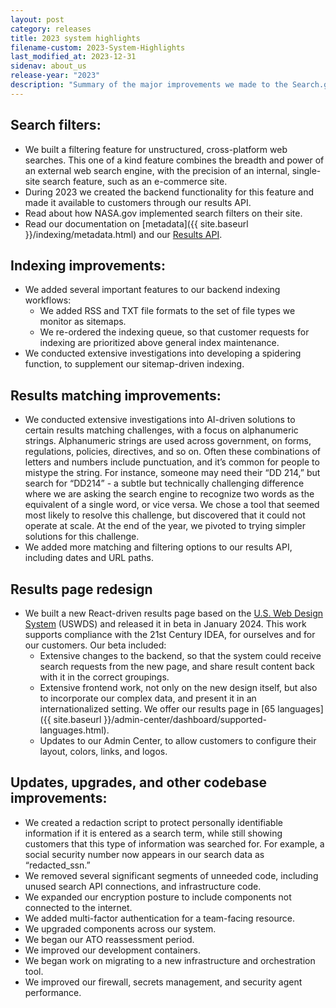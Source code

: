 ```yaml
---
layout: post
category: releases
title: 2023 system highlights
filename-custom: 2023-System-Highlights
last_modified_at: 2023-12-31
sidenav: about_us
release-year: "2023"
description: "Summary of the major improvements we made to the Search.gov system during 2023."
---
```


## Search filters: 
* We built a filtering feature for unstructured, cross-platform web searches. This one of a kind feature combines the breadth and power of an external web search engine, with the precision of an internal, single-site search feature, such as an e-commerce site.  
* During 2023 we created the backend functionality for this feature and made it available to customers through our results API. 
* Read about how NASA.gov implemented search filters on their site.
* Read our documentation on [metadata]({{ site.baseurl }}/indexing/metadata.html) and our [Results API](https://open.gsa.gov/api/searchgov-results/).

## Indexing improvements:
* We added several important features to our backend indexing workflows:
  * We added RSS and TXT file formats to the set of file types we monitor as sitemaps.
  * We re-ordered the indexing queue, so that customer requests for indexing are prioritized above general index maintenance.
* We conducted extensive investigations into developing a spidering function, to supplement our sitemap-driven indexing. 

## Results matching improvements:
* We conducted extensive investigations into AI-driven solutions to certain results matching challenges, with a focus on alphanumeric strings. Alphanumeric strings are used across government, on forms, regulations, policies, directives, and so on. Often these combinations of letters and numbers include punctuation, and it’s common for people to mistype the string. For instance, someone may need their “DD 214,” but search for “DD214” - a subtle but technically challenging difference where we are asking the search engine to recognize two words as the equivalent of a single word, or vice versa. We chose a tool that seemed most likely to resolve this challenge, but discovered that it could not operate at scale. At the end of the year, we pivoted to trying simpler solutions for this challenge.
* We added more matching and filtering options to our results API, including dates and URL paths.

## Results page redesign
* We built a new React-driven results page based on the [U.S. Web Design System](https://designsystem.digital.gov/) (USWDS) and released it in beta in January 2024. This work supports compliance with the 21st Century IDEA, for ourselves and for our customers. Our beta included:
  * Extensive changes to the backend, so that the system could receive search requests from the new page, and share result content back with it in the correct groupings. 
  * Extensive frontend work, not only on the new design itself, but also to incorporate our complex data, and present it in an internationalized setting. We offer our results page in [65 languages]({{ site.baseurl }}/admin-center/dashboard/supported-languages.html).
  * Updates to our Admin Center, to allow customers to configure their layout, colors, links, and logos.

## Updates, upgrades, and other codebase improvements:
* We created a redaction script to protect personally identifiable information if it is entered as a search term, while still showing customers that this type of information was searched for. For example, a social security number now appears in our search data as “redacted_ssn.”
* We removed several significant segments of unneeded code, including unused search API connections, and infrastructure code.
* We expanded our encryption posture to include components not connected to the internet.
* We added multi-factor authentication for a team-facing resource.
* We upgraded components across our system.
* We began our ATO reassessment period.
* We improved our development containers.
* We began work on migrating to a new infrastructure and orchestration tool.
* We improved our firewall, secrets management, and security agent performance.
